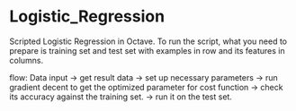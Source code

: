 # Logistic_Regression

Scripted Logistic Regression in Octave. To run the script, what you need to prepare is training set and test set with examples in row and its features in columns.

flow:
Data input 
→ get result data 
→ set up necessary parameters 
→ run gradient decent to get the optimized parameter for cost function 
→ check its accuracy against the training set. 
→ run it on the test set. 

